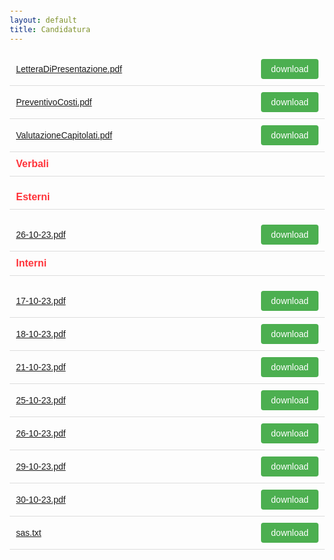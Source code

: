 ```yaml
---
layout: default
title: Candidatura
---
```

<style> body { font-family: Arial, sans-serif; margin: 20px; } .file-list { list-style: none; padding: 0; } .file-item { display: flex; justify-content: space-between; border-bottom: 1px solid #ddd; padding: 10px; align-items: center; } .file-name { flex: 1; margin-right: 10px; } .download-button { background-color: #4CAF50; color: white; padding: 8px 16px; text-align: center; text-decoration: none; display: inline-block; font-size: 14px; cursor: pointer; border: none; border-radius: 4px; } .folder-name { font-weight: bold; color: #ff333a; font-size: 16px; } </style>
<ul class="file-list">
<li class="file-item">
<span class="file-name"><a href="./docs/Candidatura//LetteraDiPresentazione.pdf"> LetteraDiPresentazione.pdf </a></span>
<a href="./docs/Candidatura//LetteraDiPresentazione.pdf" class="download-button" download> download</a>
</li>
<li class="file-item">
<span class="file-name"><a href="./docs/Candidatura//PreventivoCosti.pdf"> PreventivoCosti.pdf </a></span>
<a href="./docs/Candidatura//PreventivoCosti.pdf" class="download-button" download> download</a>
</li>
<li class="file-item">
<span class="file-name"><a href="./docs/Candidatura//ValutazioneCapitolati.pdf"> ValutazioneCapitolati.pdf </a></span>
<a href="./docs/Candidatura//ValutazioneCapitolati.pdf" class="download-button" download> download</a>
</li>
<li class="file-item">
<span class="file-name folder-name">Verbali</span>
</li>
<ul class="file-list">
<li class="file-item">
<span class="file-name folder-name">Esterni</span>
</li>
<ul class="file-list">
<li class="file-item">
<span class="file-name"><a href="./docs/Candidatura/Verbali/Esterni/26-10-23.pdf"> 26-10-23.pdf </a></span>
<a href="./docs/Candidatura/Verbali/Esterni/26-10-23.pdf" class="download-button" download> download</a>
</li>
</ul>
<li class="file-item">
<span class="file-name folder-name">Interni</span>
</li>
<ul class="file-list">
<li class="file-item">
<span class="file-name"><a href="./docs/Candidatura/Verbali/Interni/17-10-23.pdf"> 17-10-23.pdf </a></span>
<a href="./docs/Candidatura/Verbali/Interni/17-10-23.pdf" class="download-button" download> download</a>
</li>
<li class="file-item">
<span class="file-name"><a href="./docs/Candidatura/Verbali/Interni/18-10-23.pdf"> 18-10-23.pdf </a></span>
<a href="./docs/Candidatura/Verbali/Interni/18-10-23.pdf" class="download-button" download> download</a>
</li>
<li class="file-item">
<span class="file-name"><a href="./docs/Candidatura/Verbali/Interni/21-10-23.pdf"> 21-10-23.pdf </a></span>
<a href="./docs/Candidatura/Verbali/Interni/21-10-23.pdf" class="download-button" download> download</a>
</li>
<li class="file-item">
<span class="file-name"><a href="./docs/Candidatura/Verbali/Interni/25-10-23.pdf"> 25-10-23.pdf </a></span>
<a href="./docs/Candidatura/Verbali/Interni/25-10-23.pdf" class="download-button" download> download</a>
</li>
<li class="file-item">
<span class="file-name"><a href="./docs/Candidatura/Verbali/Interni/26-10-23.pdf"> 26-10-23.pdf </a></span>
<a href="./docs/Candidatura/Verbali/Interni/26-10-23.pdf" class="download-button" download> download</a>
</li>
<li class="file-item">
<span class="file-name"><a href="./docs/Candidatura/Verbali/Interni/29-10-23.pdf"> 29-10-23.pdf </a></span>
<a href="./docs/Candidatura/Verbali/Interni/29-10-23.pdf" class="download-button" download> download</a>
</li>
<li class="file-item">
<span class="file-name"><a href="./docs/Candidatura/Verbali/Interni/30-10-23.pdf"> 30-10-23.pdf </a></span>
<a href="./docs/Candidatura/Verbali/Interni/30-10-23.pdf" class="download-button" download> download</a>
</li>
</ul>
</ul>
<li class="file-item">
<span class="file-name"><a href="./docs/Candidatura//sas.txt"> sas.txt </a></span>
<a href="./docs/Candidatura//sas.txt" class="download-button" download> download</a>
</li>
</ul>
